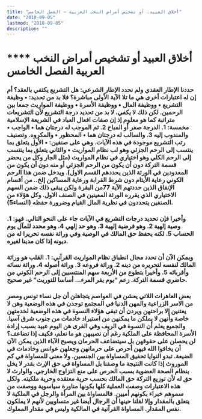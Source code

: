 ```yaml
---
title: "أخلاق العبيد، أو تشخيص أمراض النخب العربية – الفصل الخامس"
date: "2018-09-05"
lastmod: "2018-09-05"
description: ""
---
```

# **** **أخلاق العبيد أو تشخيص أمراض النخب العربية الفصل الخامس**

### حددنا الإطار العقدي ولم نحدد الإطار الشرعي: هل التشريع يكتفي بالعقد؟ أم إن له اعتبارات أخرى هي ما تلا الآية الأولى مباشرة؟ فلا بد من تحديد: • وظيفة التشريع • ووظيفة المال • ووظيفة الأسرة • ووظيفة المواريث جمعا بين الرحمين. لكن ذلك لا يكفي، لا بد من تحديد درجة التشريع لأن التشريعات متراتبة كما هو معلوم إذ إن صفات افعال العباد في الشريعة الإسلامية مخمسة: 1. الدرجة صفر أو المباح 2. ثم الموجب له درجتان هما • الواجب • والمندوب إليه 3. والسالب له درجتان هما • المحظور • والمكروه. وتصنيف رتب التشريع موجودة في هذه الآيات. وهي على صنفين: • الأول يتعلق بما ينتسب إلى الرحم الجزئي وهو لب نظام المواريث • والثاني يتعلق بما ينتسب إلى الرحم الكلي وهو اختياري في نظام المواريث (مثل الجار وكل من يحضر قسمة التركة دون أن يكون من الرحم الجزئي أو منه دون أن يكون من المعدودين في الورثة الذين يحددهم القسم الاول). ويدخل ضمن هذا الرحم الكوني رعاية الأيتام دون شرط القرابة ورعاية المساكين إلخ.. من أقسام الإنفاق الذين حددتهم الآية 77من البقرة ولكن يبقى ذلك ضمن السهم الاختياري الذي يقرره الورثة المعينين في الصنف الاول. وكل هؤلاء من الصنفين يتحددون في نظرية المال القيام وضرورة حفظه (النساء5).

### وأخيرا فإن تحديد درجات التشريع في الآيات جاء على النحو التالي. فهو: 1. وصية إلهية 2. وهو فرضية إلهية 3. وهو حد إلهي 4. وهو محدد للمآل يوم الحساب 5. لكنه يحفظ حق المالك في الوصية وفي وراثة نفسه تحريرا له من ديونه إذا كان مدينا لغيره.

### ويمكن الآن أن نحدد مجال انطباق نظام المواريث القرآني: 1. القلب هو وراثة المالك لنفسه لتحريره من دينه 2. وراثة فروعه 3. وراثة أصوله 4. وراثة نسائه وأقربائه 5. وأخيرا بتطوع من الأربعة سهم المنتسبين إلى الرحم الكوني من حاضري قسمة التركة. زعم “يوم يفر المرء… أساسا للتوريث” غير صحيح.

### بعض العاهرات اللاتي يعشن في العواصم يتجاهلن أن جل نساء تونس ومصر من الاسر الزراعية والمهن الدنيا في المجتمع توجدن في هذه الوضعية وهن لا يعتنين إلا براحتهن ويردن أن تبقى هؤلاء النسوة في هذه الوضعية لخدمتهن خاصة وأنهن لا يملكن ما يمكنهن من استيراد خادمات من جنوب شرق آسيا. والجميع يعلم أن النسوة في الريف وفي القرى هن اليوم عبيد بسبب إرادة الأسرة المحافظة على الملكية رغم أن نصيبهن هو ما نعلم، فكيف إذا تضاعف؟ لن يحصلن على حقوقهن بل سيتضاعف الحرمان ويصبح الآباء الذين يمكن الآن أن يخافوا الله فيهن أحرص على حرمانهن وجعلهن عوانس وخادمات في الضيعة. تبدو النوايا تحقيق المساواة بين الجنسين. ولا معنى للمساواة في كم الموروث إذا كانت النتيجة ما وصفنا بل المساواة في حق الإرث بقدر لا يخل بنظام الصحة العضوية بسبب الحرص على منع التزاوج الخارجي. والوارث لا حق له لأن توزيع التركة حق المالك بحسب حرية معتقده وحرية ملكيته. ولكل هذه الاعتبارات وصفت العملية كلها بكونها مناورة سياسوية ووصفت من سموهم خبراء بكونهم أميين. فالمساواة بين المرأة والرجل في الملكية لا يتعلق بالمقدار وإلا لقلنا حينها أن الرجال أيضا غير متساويين لأنهم لا يملكون نفس المقدار. المساواة القرآنية في المالكية وليس في مقدار المملوك.

###